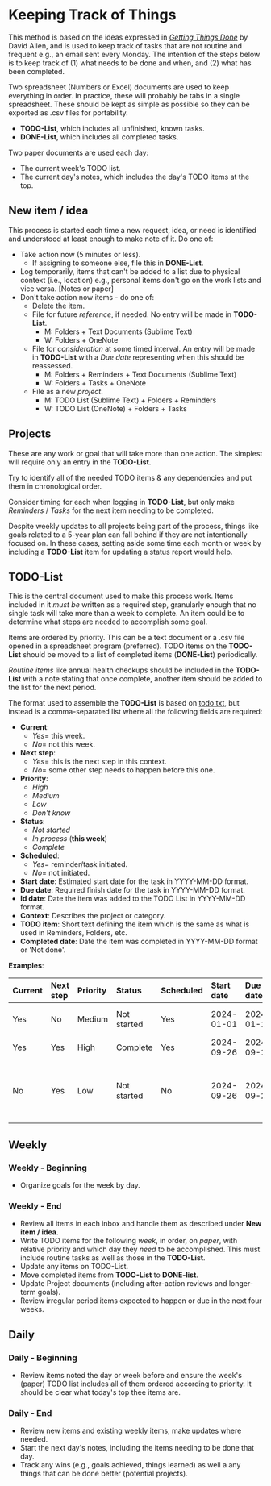# Keeping Track of Things

This method is based on the ideas expressed in [_Getting Things Done_](https://en.wikipedia.org/wiki/Getting_Things_Done) by David Allen, and is used to keep track of tasks that are not routine and frequent e.g., an email sent every Monday. The intention of the steps below is to keep track of (1) what needs to be done and when, and (2) what has been completed.

Two spreadsheet (Numbers or Excel) documents are used to keep everything in order. In practice, these will probably be tabs in a single spreadsheet. These should be kept as simple as possible so they can be exported as .csv files for portability.

- __TODO-List__, which includes all unfinished, known tasks.  
- __DONE-List__, which includes all completed tasks.

Two paper documents are used each day:

- The current week's TODO list.
- The current day's notes, which includes the day's TODO items at the top.

## New item / idea

This process is started each time a new request, idea, or need is identified and understood at least enough to make note of it.  Do one of:  

- Take action now (5 minutes or less). 
	- If assigning to someone else, file this in __DONE-List__.  
- Log temporarily, items that can't be added to a list due to physical context (i.e., location) e.g., personal items don't go on the work lists and vice versa. [Notes or paper]  
- Don't take action now items - do one of:  
	- Delete the item.  
	- File for future _reference_, if needed. No entry will be made in __TODO-List__.  
		- M: Folders + Text Documents (Sublime Text)  
		- W: Folders + OneNote  
	- File for _consideration_ at some timed interval. An entry will be made in __TODO-List__ with a _Due date_ representing when this should be reassessed.  
		- M: Folders + Reminders + Text Documents (Sublime Text)  
		- W: Folders + Tasks + OneNote  
	- File as a new _project_.  
		- M: TODO List (Sublime Text) + Folders + Reminders  
		- W: TODO List (OneNote) + Folders + Tasks  

## Projects

These are any work or goal that will take more than one action. The simplest will require only an entry in the __TODO-List__.  

Try to identify all of the needed TODO items & any dependencies and put them in chronological order.  

Consider timing for each when logging in __TODO-List__, but only make _Reminders_ / _Tasks_ for the next item needing to be completed.  

Despite weekly updates to all projects being part of the process, things like goals related to a 5-year plan can fall behind if they are not intentionally focused on. In these cases, setting aside some time each month or week by including a __TODO-List__ item for updating a status report would help.  

## TODO-List

This is the central document used to make this process work. Items included in it _must be_ written as a required step, granularly enough that no single task will take more than a week to complete. An item could be to determine what steps are needed to accomplish some goal.

Items are ordered by priority. This can be a text document or a .csv file opened in a spreadsheet program (preferred). TODO items on the __TODO-List__ should be moved to a list of completed items (__DONE-List__) periodically.

_Routine items_ like annual health checkups should be included in the __TODO-List__ with a note stating that once complete, another item should be added to the list for the next period.  

The format used to assemble the __TODO-List__ is based on [todo.txt](https://github.com/todotxt/todo.txt), but instead is a comma-separated list where all the following fields are required:

- __Current__:  
	- _Yes_= this week.  
	- _No_= not this week.  
- __Next step__: 
	- _Yes_= this is the next step in this context.  
	- _No_= some other step needs to happen before this one.  
- __Priority__:  
	- _High_  
	- _Medium_  
	- _Low_  
	- _Don't know_  
- __Status__:  
	- _Not started_  
	- _In process_ (__this week__)  
	- _Complete_  
- __Scheduled__:  
	- _Yes_= reminder/task initiated.  
	- _No_= not initiated.  
- __Start date__: Estimated start date for the task in YYYY-MM-DD format.  
- __Due date__: Required finish date for the task in YYYY-MM-DD format.  
- __Id date__: Date the item was added to the TODO List in YYYY-MM-DD format.  
- __Context__: Describes the project or category.  
- __TODO item__: Short text defining the item which is the same as what is used in Reminders, Folders, etc.  
- __Completed date__: Date the item was completed in YYYY-MM-DD format or 'Not done'. 

__Examples__:

|Current|Next step|Priority|Status|Scheduled|Start date|Due date|Id date|Context|TODO item|Completed date|
|:------|:--------|:-------|:-----|:--------|:---------|:-------|:------|:------|:--------|:-------------|
|Yes|No|Medium|Not started|Yes|2024-01-01|2024-01-15|2023-09-23|taxes|Send quarterly tax.|Not done|
|Yes|Yes|High|Complete|Yes|2024-09-26|2024-09-27|2024-09-26|email|Send mom an email.|2024-09-26|
|No|Yes|Low|Not started|No|2024-09-26|2024-09-27|2024-09-26|Save a pelican.|Call Steve to understand when they need the boat.|Not done|

## Weekly

### Weekly - Beginning

- Organize goals for the week by day.  

### Weekly - End

- Review all items in each inbox and handle them as described under __New item / idea__.  
- Write TODO items for the following _week_, in order, on _paper_, with relative priority and which day they _need_ to be accomplished. This must include routine tasks as well as those in the __TODO-List__.  
- Update any items on TODO-List.  
- Move completed items from __TODO-List__ to __DONE-list__.  
- Update Project documents (including after-action reviews and longer-term goals).  
- Review irregular period items expected to happen or due in the next four weeks.  

## Daily

### Daily - Beginning

- Review items noted the day or week before and ensure the week's (paper) TODO list includes all of them ordered according to priority. It should be clear what today's top thee items are.  

### Daily - End

- Review new items and existing weekly items, make updates where needed.  
- Start the next day's notes, including the items needing to be done that day.  
- Track any wins (e.g., goals achieved, things learned) as well a any things that can be done better (potential projects).  

